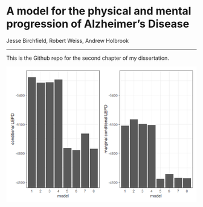 A model for the physical and mental progression of Alzheimer’s Disease
================
Jesse Birchfield, Robert Weiss, Andrew Holbrook

------------------------------------------------------------------------

This is the Github repo for the second chapter of my dissertation.

![](README_files/figure-gfm/unnamed-chunk-3-1.png)<!-- -->
